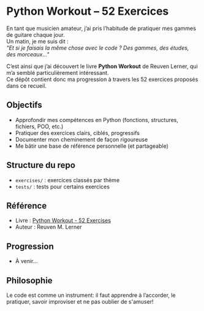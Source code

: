 # Python Workout – 52 Exercices

En tant que musicien amateur, j’ai pris l’habitude de pratiquer mes gammes de guitare chaque jour.  
Un matin, je me suis dit :  
*"Et si je faisais la même chose avec le code ? Des gammes, des études, des morceaux…"*

C’est ainsi que j’ai découvert le livre **Python Workout** de Reuven Lerner, qui m’a semblé particulièrement intéressant.  
Ce dépôt contient donc ma progression à travers les 52 exercices proposés dans ce recueil.


## Objectifs

- Approfondir mes compétences en Python (fonctions, structures, fichiers, POO, etc.)
- Pratiquer des exercices clairs, ciblés, progressifs
- Documenter mon cheminement de façon rigoureuse
- Me bâtir une base de référence personnelle (et partageable)


## Structure du repo

- `exercises/` : exercices classés par thème
- `tests/` : tests pour certains exercices


## Référence

- Livre : [Python Workout - 52 Exercises](https://www.manning.com/books/python-workout)  
- Auteur : Reuven M. Lerner


## Progression

- À venir...


## Philosophie

Le code est comme un instrument: il faut apprendre à l’accorder, le pratiquer, savoir improviser et ne pas oublier de s'amuser!
